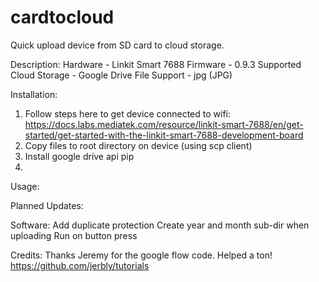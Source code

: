 # cardtocloud
Quick upload device from SD card to cloud storage. 

Description: 
Hardware - Linkit Smart 7688
Firmware - 0.9.3
Supported Cloud Storage - Google Drive
File Support - jpg (JPG)
  
Installation:
1. Follow steps here to get device connected to wifi: https://docs.labs.mediatek.com/resource/linkit-smart-7688/en/get-started/get-started-with-the-linkit-smart-7688-development-board
2. Copy files to root directory on device (using scp client)
3. Install google drive api   pip 
3. 


Usage: 



Planned Updates:

Software:
Add duplicate protection
Create year and month sub-dir when uploading
Run on button press

Credits:
Thanks Jeremy for the google flow code. Helped a ton! https://github.com/jerbly/tutorials
